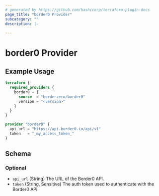 ```yaml
---
# generated by https://github.com/hashicorp/terraform-plugin-docs
page_title: "border0 Provider"
subcategory: ""
description: |-
  
---
```


# border0 Provider



## Example Usage

```terraform
terraform {
  required_providers {
    border0 = {
      source  = "borderzero/border0"
      version = "<version>"
    }
  }
}

provider "border0" {
  api_url = "https://api.border0.io/api/v1"
  token   = "_my_access_token_"
}
```

<!-- schema generated by tfplugindocs -->
## Schema

### Optional

- `api_url` (String) The URL of the Border0 API.
- `token` (String, Sensitive) The auth token used to authenticate with the Border0 API.
